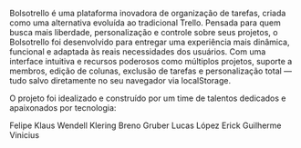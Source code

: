 Bolsotrello é uma plataforma inovadora de organização de tarefas, criada como uma alternativa evoluída ao tradicional Trello. Pensada para quem busca mais liberdade, personalização e controle sobre seus projetos, o Bolsotrello foi desenvolvido para entregar uma experiência mais dinâmica, funcional e adaptada às reais necessidades dos usuários.
Com uma interface intuitiva e recursos poderosos como múltiplos projetos, suporte a membros, edição de colunas, exclusão de tarefas e personalização total — tudo salvo diretamente no seu navegador via localStorage.

O projeto foi idealizado e construído por um time de talentos dedicados e apaixonados por tecnologia:

Felipe Klaus 
Wendell Klering 
Breno Gruber 
Lucas López 
Erick 
Guilherme Vinicius
